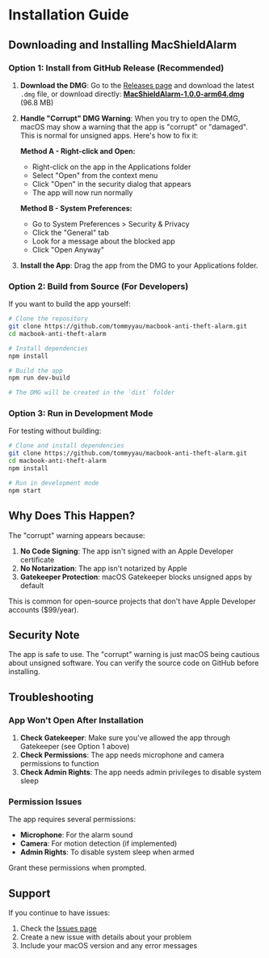 # Installation Guide

## Downloading and Installing MacShieldAlarm

### Option 1: Install from GitHub Release (Recommended)

1. **Download the DMG**: Go to the [Releases page](https://github.com/tommyyau/macbook-anti-theft-alarm/releases) and download the latest `.dmg` file, or download directly: **[MacShieldAlarm-1.0.0-arm64.dmg](MacShieldAlarm-1.0.0-arm64.dmg)** (96.8 MB)

2. **Handle "Corrupt" DMG Warning**: When you try to open the DMG, macOS may show a warning that the app is "corrupt" or "damaged". This is normal for unsigned apps. Here's how to fix it:

   **Method A - Right-click and Open:**
   - Right-click on the app in the Applications folder
   - Select "Open" from the context menu
   - Click "Open" in the security dialog that appears
   - The app will now run normally

   **Method B - System Preferences:**
   - Go to System Preferences > Security & Privacy
   - Click the "General" tab
   - Look for a message about the blocked app
   - Click "Open Anyway"

3. **Install the App**: Drag the app from the DMG to your Applications folder.

### Option 2: Build from Source (For Developers)

If you want to build the app yourself:

```bash
# Clone the repository
git clone https://github.com/tommyyau/macbook-anti-theft-alarm.git
cd macbook-anti-theft-alarm

# Install dependencies
npm install

# Build the app
npm run dev-build

# The DMG will be created in the `dist` folder
```

### Option 3: Run in Development Mode

For testing without building:

```bash
# Clone and install dependencies
git clone https://github.com/tommyyau/macbook-anti-theft-alarm.git
cd macbook-anti-theft-alarm
npm install

# Run in development mode
npm start
```

## Why Does This Happen?

The "corrupt" warning appears because:

1. **No Code Signing**: The app isn't signed with an Apple Developer certificate
2. **No Notarization**: The app isn't notarized by Apple
3. **Gatekeeper Protection**: macOS Gatekeeper blocks unsigned apps by default

This is common for open-source projects that don't have Apple Developer accounts ($99/year).

## Security Note

The app is safe to use. The "corrupt" warning is just macOS being cautious about unsigned software. You can verify the source code on GitHub before installing.

## Troubleshooting

### App Won't Open After Installation

1. **Check Gatekeeper**: Make sure you've allowed the app through Gatekeeper (see Option 1 above)
2. **Check Permissions**: The app needs microphone and camera permissions to function
3. **Check Admin Rights**: The app needs admin privileges to disable system sleep

### Permission Issues

The app requires several permissions:
- **Microphone**: For the alarm sound
- **Camera**: For motion detection (if implemented)
- **Admin Rights**: To disable system sleep when armed

Grant these permissions when prompted.

## Support

If you continue to have issues:
1. Check the [Issues page](https://github.com/tommyyau/macbook-anti-theft-alarm/issues)
2. Create a new issue with details about your problem
3. Include your macOS version and any error messages 